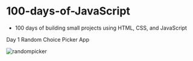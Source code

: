 # 100-days-of-JavaScript

* 100 days of building small projects using HTML, CSS, and JavaScript

Day 1 Random Choice Picker App

![randompicker](https://user-images.githubusercontent.com/64098042/198912755-66857630-1048-4acb-a5e0-600185af621e.png)
